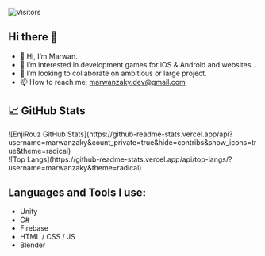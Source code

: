 ![Visitors](https://visitor-badge.glitch.me/badge?page_id=marwanzaky)
## Hi there 👋
- 👋 Hi, I’m Marwan.
- 👀 I’m interested in development games for iOS & Android and websites...
- 👯 I’m looking to collaborate on ambitious or large project.
- 📫 How to reach me: marwanzaky.dev@gmail.com

## 📈 GitHub Stats
<div>![EnjiRouz GitHub Stats](https://github-readme-stats.vercel.app/api?username=marwanzaky&count_private=true&hide=contribs&show_icons=true&theme=radical)</div>
<div>![Top Langs](https://github-readme-stats.vercel.app/api/top-langs/?username=marwanzaky&theme=radical)</div>

## Languages and Tools I use:

* Unity
* C#
* Firebase
* HTML / CSS / JS
* Blender
